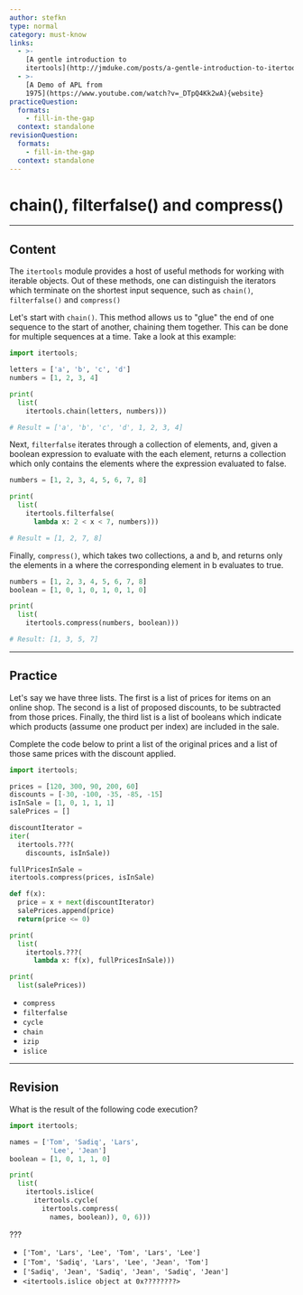 ```yaml
---
author: stefkn
type: normal
category: must-know
links:
  - >-
    [A gentle introduction to
    itertools](http://jmduke.com/posts/a-gentle-introduction-to-itertools/){website}
  - >-
    [A Demo of APL from
    1975](https://www.youtube.com/watch?v=_DTpQ4Kk2wA){website}
practiceQuestion:
  formats:
    - fill-in-the-gap
  context: standalone
revisionQuestion:
  formats:
    - fill-in-the-gap
  context: standalone
---
```


# chain(), filterfalse() and compress()


---

## Content

The `itertools` module provides a host of useful methods for working with iterable objects. Out of these methods, one can distinguish the iterators which terminate on the shortest input sequence, such as `chain()`, `filterfalse()` and `compress()`

Let's start with `chain()`. This method allows us to "glue" the end of one sequence to the start of another, chaining them together. This can be done for multiple sequences at a time. Take a look at this example:

```python
import itertools;

letters = ['a', 'b', 'c', 'd']
numbers = [1, 2, 3, 4]

print(
  list(
    itertools.chain(letters, numbers)))

# Result = ['a', 'b', 'c', 'd', 1, 2, 3, 4]
```

Next, `filterfalse` iterates through a collection of elements, and, given a boolean expression to evaluate with the each element, returns a collection which only contains the elements where the expression evaluated to false.

```python
numbers = [1, 2, 3, 4, 5, 6, 7, 8]

print(
  list(
    itertools.filterfalse(
      lambda x: 2 < x < 7, numbers)))

# Result = [1, 2, 7, 8]
```

Finally, `compress()`, which takes two collections, a and b, and returns only the elements in a where the corresponding element in b evaluates to true.

```python
numbers = [1, 2, 3, 4, 5, 6, 7, 8]
boolean = [1, 0, 1, 0, 1, 0, 1, 0]

print(
  list(
    itertools.compress(numbers, boolean)))

# Result: [1, 3, 5, 7]
```


---

## Practice

Let's say we have three lists. The first is a list of prices for items on an online shop. The second is a list of proposed discounts, to be subtracted from those prices. Finally, the third list is a list of booleans which indicate which products (assume one product per index) are included in the sale.

Complete the code below to print a list of the original prices and a list of those same prices with the discount applied.

```python
import itertools;

prices = [120, 300, 90, 200, 60]
discounts = [-30, -100, -35, -85, -15]
isInSale = [1, 0, 1, 1, 1]
salePrices = []

discountIterator =
iter(
  itertools.???(
    discounts, isInSale))

fullPricesInSale =
itertools.compress(prices, isInSale)

def f(x):
  price = x + next(discountIterator)
  salePrices.append(price)
  return(price <= 0)

print(
  list(
    itertools.???(
      lambda x: f(x), fullPricesInSale)))

print(
  list(salePrices))
```

- `compress`
- `filterfalse`
- `cycle`
- `chain`
- `izip`
- `islice`


---

## Revision

What is the result of the following code execution?

```python
import itertools;

names = ['Tom', 'Sadiq', 'Lars',
          'Lee', 'Jean']
boolean = [1, 0, 1, 1, 0]

print(
  list(
    itertools.islice(
      itertools.cycle(
        itertools.compress(
          names, boolean)), 0, 6)))
```

???

- `['Tom', 'Lars', 'Lee', 'Tom', 'Lars', 'Lee']`
- `['Tom', 'Sadiq', 'Lars', 'Lee', 'Jean', 'Tom']`
- `['Sadiq', 'Jean', 'Sadiq', 'Jean', 'Sadiq', 'Jean']`
- `<itertools.islice object at 0x????????>`
 
